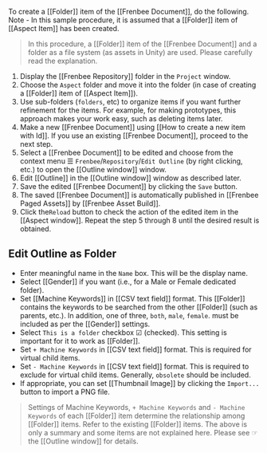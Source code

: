 ﻿To create a [[Folder]] item of the [[Frenbee Document]], do the following. Note - In this sample procedure, it is assumed that a [[Folder]] item of [[Aspect Item]] has been created.

> In this procedure, a [[Folder]] item of the [[Frenbee Document]] and a folder as a file system (as assets in Unity) are used.  Please carefully read the explanation.

1. Display the [[Frenbee Repository]] folder in the `Project` window.
2. Choose the `Aspect` folder and move it into the folder (in case of creating a [[Folder]] item of [[Aspect Item]]).
3. Use sub-folders (`folders`, etc) to organize items if you want further refinement for the items.  For example, for making prototypes, this approach makes your work easy, such as deleting items later.
3. Make a new [[Frenbee Document]] using [[How to create a new item with Id]].  If you use an existing [[Frenbee Document]], proceed to the next step.
4. Select a [[Frenbee Document]] to be edited and choose from the context menu ☰ `Frenbee`/`Repository`/`Edit Outline` (by right clicking, etc.) to open the [[Outline window]] window. 
5. Edit [[Outline]] in the [[Outline window]] window as described later.
6. Save the edited [[Frenbee Document]] by clicking the `Save` button.
7. The saved [[Frenbee Document]] is automatically published in [[Frenbee Paged Assets]] by [[Frenbee Asset Build]].
8. Click the`Reload` button to check the action of the edited item in the [[Aspect window]]. Repeat the step 5 through 8 until the desired result is obtained.

## Edit Outline as Folder

* Enter meaningful name in the `Name` box. This will be the display name.
* Select [[Gender]] if you want (i.e., for a Male or Female dedicated folder).
* Set [[Machine Keywords]] in [[CSV text field]] format.  This [[Folder]] contains the keywords to be searched from the other [[Folder]] (such as parents, etc.). In addition, one of three, `both`, `male`, `female`. must be included as per the [[Gender]] settings.
* Select `This is a folder` checkbox ☑ (checked). This setting is important for it to work as [[Folder]].
* Set `+ Machine Keywords` in [[CSV text field]] format.  This is required for virtual child items.
* Set `- Machine Keywords` in [[CSV text field]] format.  This is required to exclude for virtual child items.  Generally, `obsolete` should be included.
* If appropriate, you can set [[Thumbnail Image]] by clicking the `Import...` button to import a PNG file.

> Settings of Machine Keywords, `+ Machine Keywords` and `- Machine Keywords` of each [[Folder]] item determine the relationship among [[Folder]] items.  Refer to the existing [[Folder]] items.
The above is only a summary and some items are not explained here. Please see ☞ the [[Outline window]] for details.
